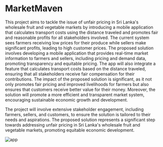 # MarketMaven
This project aims to tackle the issue of unfair pricing in Sri Lanka's wholesale fruit and vegetable markets by introducing a mobile application that calculates transport costs using the distance traveled and promotes fair and reasonable profits for all stakeholders involved. The current system sees farmers receiving low prices for their produce while sellers make significant profits, leading to high customer prices.
The proposed solution involves developing a mobile application that provides real-time market information to farmers and sellers, including pricing and demand data, promoting transparency and equitable pricing. The app will also integrate a feature that calculates transport costs based on the distance traveled, ensuring that all stakeholders receive fair compensation for their contributions.
The impact of the proposed solution is significant, as it not only promotes fair pricing and improved livelihoods for farmers but also ensures that customers receive better value for their money. Moreover, the solution will promote a more efficient and transparent market system, encouraging sustainable economic growth and development.

The project will involve extensive stakeholder engagement, including farmers, sellers, and customers, to ensure the solution is tailored to their needs and aspirations. The proposed solution represents a significant step towards addressing unfair pricing in Sri Lanka's wholesale fruit and vegetable markets, promoting equitable economic development.


<img alt="app" src="https://i.pinimg.com/750x/7b/b1/c8/7bb1c805b5841b8b6b612fa7bfdeb20d.jpg">


